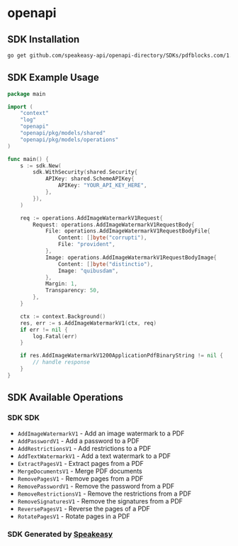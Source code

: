 # openapi

<!-- Start SDK Installation -->
## SDK Installation

```bash
go get github.com/speakeasy-api/openapi-directory/SDKs/pdfblocks.com/1.5.0/go
```
<!-- End SDK Installation -->

## SDK Example Usage
<!-- Start SDK Example Usage -->
```go
package main

import (
    "context"
    "log"
    "openapi"
    "openapi/pkg/models/shared"
    "openapi/pkg/models/operations"
)

func main() {
    s := sdk.New(
        sdk.WithSecurity(shared.Security{
            APIKey: shared.SchemeAPIKey{
                APIKey: "YOUR_API_KEY_HERE",
            },
        }),
    )

    req := operations.AddImageWatermarkV1Request{
        Request: operations.AddImageWatermarkV1RequestBody{
            File: operations.AddImageWatermarkV1RequestBodyFile{
                Content: []byte("corrupti"),
                File: "provident",
            },
            Image: operations.AddImageWatermarkV1RequestBodyImage{
                Content: []byte("distinctio"),
                Image: "quibusdam",
            },
            Margin: 1,
            Transparency: 50,
        },
    }

    ctx := context.Background()
    res, err := s.AddImageWatermarkV1(ctx, req)
    if err != nil {
        log.Fatal(err)
    }

    if res.AddImageWatermarkV1200ApplicationPdfBinaryString != nil {
        // handle response
    }
}
```
<!-- End SDK Example Usage -->

<!-- Start SDK Available Operations -->
## SDK Available Operations

### SDK SDK

* `AddImageWatermarkV1` - Add an image watermark to a PDF
* `AddPasswordV1` - Add a password to a PDF
* `AddRestrictionsV1` - Add restrictions to a PDF
* `AddTextWatermarkV1` - Add a text watermark to a PDF
* `ExtractPagesV1` - Extract pages from a PDF
* `MergeDocumentsV1` - Merge PDF documents
* `RemovePagesV1` - Remove pages from a PDF
* `RemovePasswordV1` - Remove the password from a PDF
* `RemoveRestrictionsV1` - Remove the restrictions from a PDF
* `RemoveSignaturesV1` - Remove the signatures from a PDF
* `ReversePagesV1` - Reverse the pages of a PDF
* `RotatePagesV1` - Rotate pages in a PDF
<!-- End SDK Available Operations -->

### SDK Generated by [Speakeasy](https://docs.speakeasyapi.dev/docs/using-speakeasy/client-sdks)
